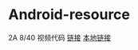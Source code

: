 # Android-resource
2A 8/40 视频代码 
[链接](https://gist.github.com/anonymous/b335094aa30f5866f219)
[本地链接](MainActivity.java)
